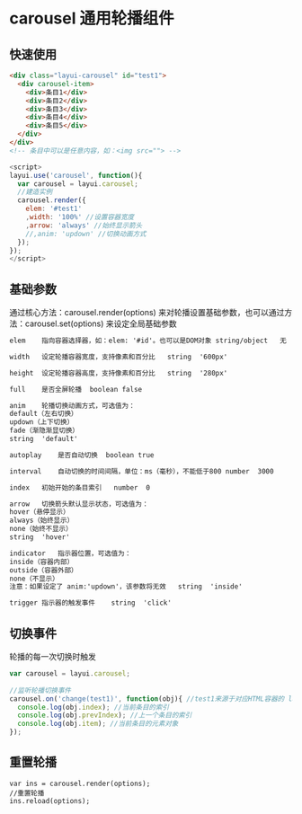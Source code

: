 # carousel 通用轮播组件

## 快速使用

~~~html
<div class="layui-carousel" id="test1">
  <div carousel-item>
    <div>条目1</div>
    <div>条目2</div>
    <div>条目3</div>
    <div>条目4</div>
    <div>条目5</div>
  </div>
</div>
<!-- 条目中可以是任意内容，如：<img src=""> -->
~~~

~~~javascript
<script>
layui.use('carousel', function(){
  var carousel = layui.carousel;
  //建造实例
  carousel.render({
    elem: '#test1'
    ,width: '100%' //设置容器宽度
    ,arrow: 'always' //始终显示箭头
    //,anim: 'updown' //切换动画方式
  });
});
</script>
~~~

## 基础参数

通过核心方法：carousel.render(options) 来对轮播设置基础参数，也可以通过方法：carousel.set(options) 来设定全局基础参数

~~~html
elem	指向容器选择器，如：elem: '#id'。也可以是DOM对象	string/object	无

width	设定轮播容器宽度，支持像素和百分比	string	'600px'

height	设定轮播容器高度，支持像素和百分比	string	'280px'

full	是否全屏轮播	boolean	false

anim	轮播切换动画方式，可选值为：
default（左右切换）
updown（上下切换）
fade（渐隐渐显切换）
string	'default'

autoplay	是否自动切换	boolean	true

interval	自动切换的时间间隔，单位：ms（毫秒），不能低于800	number	3000

index	初始开始的条目索引	number	0

arrow	切换箭头默认显示状态，可选值为：
hover（悬停显示）
always（始终显示）
none（始终不显示）
string	'hover'

indicator	指示器位置，可选值为：
inside（容器内部）
outside（容器外部）
none（不显示）
注意：如果设定了 anim:'updown'，该参数将无效	string	'inside'

trigger	指示器的触发事件	string	'click'
~~~

## 切换事件

轮播的每一次切换时触发

~~~javascript
var carousel = layui.carousel;
 
//监听轮播切换事件
carousel.on('change(test1)', function(obj){ //test1来源于对应HTML容器的 lay-filter="test1" 属性值
  console.log(obj.index); //当前条目的索引
  console.log(obj.prevIndex); //上一个条目的索引
  console.log(obj.item); //当前条目的元素对象
});     
~~~

## 重置轮播
	
	var ins = carousel.render(options);
	//重置轮播
	ins.reload(options);
